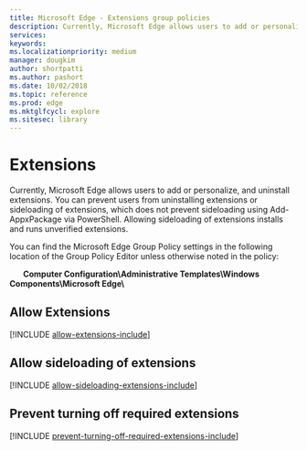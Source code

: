```yaml
---
title: Microsoft Edge - Extensions group policies
description: Currently, Microsoft Edge allows users to add or personalize, and uninstall extensions. You can prevent users from uninstalling extensions or sideloading of extensions, which does not prevent sideloading using Add-AppxPackage via PowerShell. Allowing sideloading of extensions installs and runs unverified extensions.
services: 
keywords: 
ms.localizationpriority: medium
manager: dougkim
author: shortpatti
ms.author: pashort
ms.date: 10/02/2018
ms.topic: reference
ms.prod: edge
ms.mktglfcycl: explore
ms.sitesec: library
---
```


# Extensions 

Currently, Microsoft Edge allows users to add or personalize, and uninstall extensions. You can prevent users from uninstalling extensions or sideloading of extensions, which does not prevent sideloading using Add-AppxPackage via PowerShell. Allowing sideloading of extensions installs and runs unverified extensions.  

You can find the Microsoft Edge Group Policy settings in the following location of the Group Policy Editor unless otherwise noted in the policy:

&nbsp;&nbsp;&nbsp;&nbsp;&nbsp;&nbsp;**Computer Configuration\\Administrative Templates\\Windows Components\\Microsoft Edge\\**

## Allow Extensions 
[!INCLUDE [allow-extensions-include](../includes/allow-extensions-include.md)] 

## Allow sideloading of extensions 
[!INCLUDE [allow-sideloading-extensions-include](../includes/allow-sideloading-extensions-include.md)] 

## Prevent turning off required extensions 
[!INCLUDE [prevent-turning-off-required-extensions-include](../includes/prevent-turning-off-required-extensions-include.md)] 
